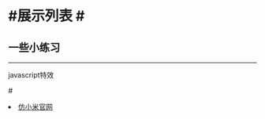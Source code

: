 #展示列表
#<h2>一些小练习</h2><hr/>
javascript特效
===================================
#<li><a href="http://misliu.github.io/web/xiaomi/index.html">仿小米官网</a></li>
